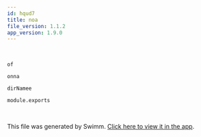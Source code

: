 ```yaml
---
id: hqud7
title: noa
file_version: 1.1.2
app_version: 1.9.0
---
```


<br/>

`of`<swm-token data-swm-token=":sidebars.js:3:11:11:` - create an ordered group of docs`"/>

`onna`

`dirNamee`<swm-token data-swm-token=":sidebars.js:14:16:16:`  tutorialSidebar: [{type: &#39;autogenerated&#39;, rb  dirNamee: &#39;.&#39;}],`"/>

`module.exports`<swm-token data-swm-token=":babel.config.js:1:-1:-1:`module.exports = {`"/>

<br/>

This file was generated by Swimm. [Click here to view it in the app](http://localhost:5000/repos/Z2l0aHViJTNBJTNBTm9hUmVwbyUzQSUzQU5vYW96ZXI=/docs/hqud7).
